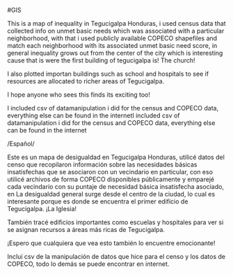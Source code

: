 #GIS

This is a map of inequality in Tegucigalpa Honduras, i used census data that collected info on unmet basic needs which was associated with a particular neighborhood, with that i used publicly available COPECO shapefiles and match each neighborhood with its associated unmet basic need score, in general inequality grows out from the center of the city which is interesting cause that is were the first building of tegucigalpa is! The church!

I also plotted importan buildings such as school and hospitals to see if resources are allocated to richer areas of Tegucigalpa.

I hope anyone who sees this finds its exciting too!

I included csv of datamanipulation i did for the census and COPECO data, everything else can be found in the internetI included csv of datamanipulation i did for the census and COPECO data, everything else can be found in the internet

/Español/

Este es un mapa de desigualdad en Tegucigalpa Honduras, utilicé datos del censo que recopilaron información sobre las necesidades básicas insatisfechas que se asociaron con un vecindario en particular, con eso utilicé archivos de forma COPECO disponibles públicamente y emparejé cada vecindario con su puntaje de necesidad básica insatisfecha asociado, en La desigualdad general surge desde el centro de la ciudad, lo cual es interesante porque es donde se encuentra el primer edificio de Tegucigalpa. ¡La Iglesia!

También tracé edificios importantes como escuelas y hospitales para ver si se asignan recursos a áreas más ricas de Tegucigalpa.

¡Espero que cualquiera que vea esto también lo encuentre emocionante!

Incluí csv de la manipulación de datos que hice para el censo y los datos de COPECO, todo lo demás se puede encontrar en internet.

